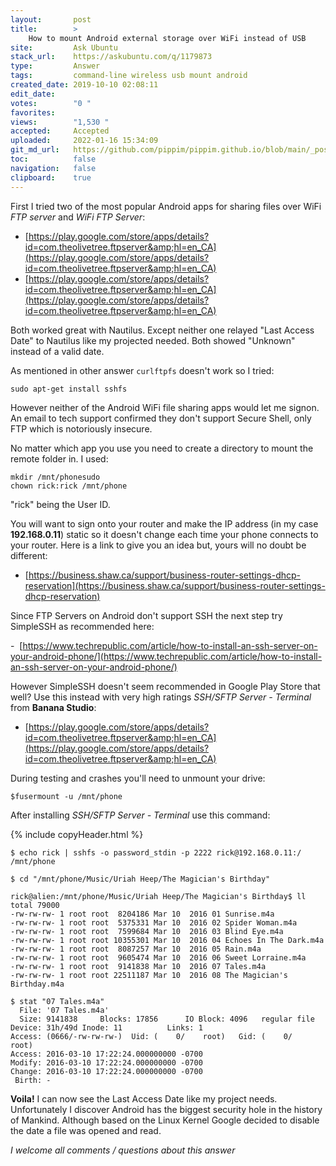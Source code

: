```yaml
---
layout:       post
title:        >
    How to mount Android external storage over WiFi instead of USB
site:         Ask Ubuntu
stack_url:    https://askubuntu.com/q/1179873
type:         Answer
tags:         command-line wireless usb mount android
created_date: 2019-10-10 02:08:11
edit_date:    
votes:        "0 "
favorites:    
views:        "1,530 "
accepted:     Accepted
uploaded:     2022-01-16 15:34:09
git_md_url:   https://github.com/pippim/pippim.github.io/blob/main/_posts/2019/2019-10-10-How-to-mount-Android-external-storage-over-WiFi-instead-of-USB.md
toc:          false
navigation:   false
clipboard:    true
---
```


First I tried two of the most popular Android apps for sharing files over WiFi *FTP server* and *WiFi FTP Server*:

- [https://play.google.com/store/apps/details?id=com.theolivetree.ftpserver&amp;hl=en_CA](https://play.google.com/store/apps/details?id=com.theolivetree.ftpserver&amp;hl=en_CA)
- [https://play.google.com/store/apps/details?id=com.theolivetree.ftpserver&amp;hl=en_CA](https://play.google.com/store/apps/details?id=com.theolivetree.ftpserver&amp;hl=en_CA)

Both worked great with Nautilus. Except neither one relayed "Last Access Date" to Nautilus like my projected needed. Both showed "Unknown" instead of a valid date.

As mentioned in other answer `curlftpfs` doesn't work so I tried:

``` 
sudo apt-get install sshfs
```

However neither of the Android WiFi file sharing apps would let me signon. An email to tech support confirmed they don't support Secure Shell, only FTP which is notoriously insecure.

No matter which app you use you need to create a directory to mount the remote folder in. I used:

``` 
mkdir /mnt/phonesudo
chown rick:rick /mnt/phone
```

"rick" being the User ID.

You will want to sign onto your router and make the IP address (in my case **192.168.0.11**) static so it doesn't change each time your phone connects to your router. Here is a link to give you an idea but, yours will no doubt be different:

- [https://business.shaw.ca/support/business-router-settings-dhcp-reservation](https://business.shaw.ca/support/business-router-settings-dhcp-reservation)

Since FTP Servers on Android don't support SSH the next step try SimpleSSH as recommended here:

-  [https://www.techrepublic.com/article/how-to-install-an-ssh-server-on-your-android-phone/](https://www.techrepublic.com/article/how-to-install-an-ssh-server-on-your-android-phone/)

However SimpleSSH doesn't seem recommended in Google Play Store that well? Use this instead with very high ratings *SSH/SFTP Server - Terminal* from **Banana Studio**:
- [https://play.google.com/store/apps/details?id=com.theolivetree.ftpserver&amp;hl=en_CA](https://play.google.com/store/apps/details?id=com.theolivetree.ftpserver&amp;hl=en_CA)

During testing and crashes you'll need to unmount your drive:

``` 
$fusermount -u /mnt/phone
```

After installing *SSH/SFTP Server - Terminal* use this command:

{% include copyHeader.html %}
``` 
$ echo rick | sshfs -o password_stdin -p 2222 rick@192.168.0.11:/ /mnt/phone

$ cd "/mnt/phone/Music/Uriah Heep/The Magician's Birthday"

rick@alien:/mnt/phone/Music/Uriah Heep/The Magician's Birthday$ ll
total 79000
-rw-rw-rw- 1 root root  8204186 Mar 10  2016 01 Sunrise.m4a
-rw-rw-rw- 1 root root  5375331 Mar 10  2016 02 Spider Woman.m4a
-rw-rw-rw- 1 root root  7599684 Mar 10  2016 03 Blind Eye.m4a
-rw-rw-rw- 1 root root 10355301 Mar 10  2016 04 Echoes In The Dark.m4a
-rw-rw-rw- 1 root root  8087257 Mar 10  2016 05 Rain.m4a
-rw-rw-rw- 1 root root  9605474 Mar 10  2016 06 Sweet Lorraine.m4a
-rw-rw-rw- 1 root root  9141838 Mar 10  2016 07 Tales.m4a
-rw-rw-rw- 1 root root 22511187 Mar 10  2016 08 The Magician's Birthday.m4a

$ stat "07 Tales.m4a"
  File: '07 Tales.m4a'
  Size: 9141838   	Blocks: 17856      IO Block: 4096   regular file
Device: 31h/49d	Inode: 11          Links: 1
Access: (0666/-rw-rw-rw-)  Uid: (    0/    root)   Gid: (    0/    root)
Access: 2016-03-10 17:22:24.000000000 -0700
Modify: 2016-03-10 17:22:24.000000000 -0700
Change: 2016-03-10 17:22:24.000000000 -0700
 Birth: -
```

**Voila!** I can now see the Last Access Date like my project needs. Unfortunately I discover Android has the biggest security hole in the history of Mankind. Although based on the Linux Kernel Google decided to disable the date a file was opened and read.

*I welcome all comments / questions about this answer*



